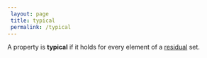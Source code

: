 ```yaml
---
 layout: page
 title: typical
 permalink: /typical
---
```

A property is **typical** if it holds for every element of a [residual](https://defsmath.github.io/DefsMath/comeager) set.

